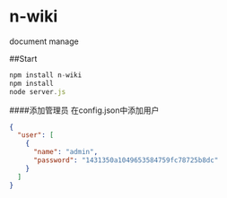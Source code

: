 # n-wiki
document manage

##Start
```javascript
npm install n-wiki
npm install
node server.js
```
####添加管理员
在config.json中添加用户
```json
{
  "user": [
    {
      "name": "admin",
      "password": "1431350a1049653584759fc78725b8dc"
    }
  ]
}
```